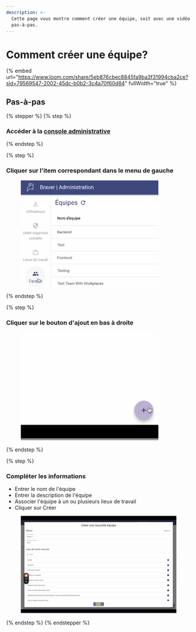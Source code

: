 ```yaml
---
description: >-
  Cette page vous montre comment créer une équipe, soit avec une vidéo ou un
  pas-à-pas.
---
```


# Comment créer une équipe?

{% embed url="https://www.loom.com/share/5eb876cbec8845fa9ba3f31994cba2ce?sid=79569547-2002-45dc-b0b2-3c4a70f60d84" fullWidth="true" %}

## Pas-à-pas

{% stepper %}
{% step %}
### Accéder à la [console administrative](https://admin.braver.net)
{% endstep %}

{% step %}
### Cliquer sur l'item correspondant dans le menu de gauche

<div align="left"><figure><img src="../../.gitbook/assets/CleanShot 2025-01-02 at 21.25.13@2x.png" alt="" width="375"><figcaption></figcaption></figure></div>
{% endstep %}

{% step %}
### Cliquer sur le bouton d'ajout en bas à droite

<div align="left"><figure><img src="../../.gitbook/assets/CleanShot 2025-01-02 at 21.05.23@2x (1).png" alt="" width="375"><figcaption></figcaption></figure></div>
{% endstep %}

{% step %}
### Compléter les informations

* Entrer le nom de l'équipe
* Entrer la description de l'équipe
* Associer l'équipe à un ou plusieurs lieux de travail
* Cliquer sur Créer

<div align="left"><figure><img src="../../.gitbook/assets/CleanShot 2025-01-02 at 21.28.52@2x.png" alt="" width="563"><figcaption></figcaption></figure></div>
{% endstep %}
{% endstepper %}
